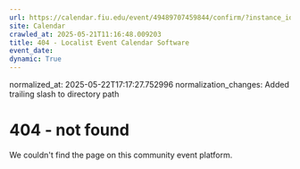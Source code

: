 ```yaml
---
url: https://calendar.fiu.edu/event/49489707459844/confirm/?instance_id=49489707481360&return=https%3A%2F%2Fcalendar.fiu.edu%2Fcalendar%3Fevent_types%255B%255D%3D127590
site: Calendar
crawled_at: 2025-05-21T11:16:48.009203
title: 404 - Localist Event Calendar Software
event_date: 
dynamic: True
---
```

normalized_at: 2025-05-22T17:17:27.752996
normalization_changes: Added trailing slash to directory path

# 404 - not found
We couldn't find the page on this community event platform.

